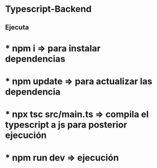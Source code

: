# Typescript-Backend
## Ejecuta

# * npm i => para instalar dependencias
# * npm update => para actualizar las dependencia
# * npx tsc src/main.ts => compila el typescript a js para posterior ejecución
# * npm run dev => ejecución